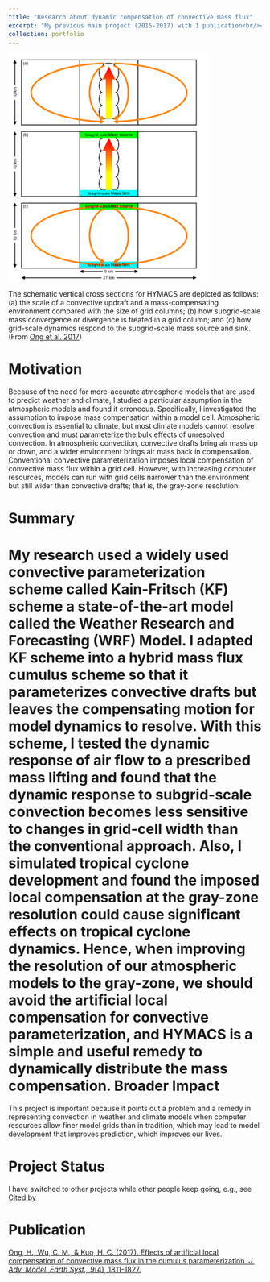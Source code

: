 ```yaml
---
title: "Research about dynamic compensation of convective mass flux"
excerpt: "My previous main project (2015-2017) with 1 publication<br/><img src='/images/Research2.png' width='400'>"
collection: portfolio
---
```


<img src='/images/Research2.png' width='400'>

The schematic vertical cross sections for HYMACS are depicted as follows: (a) the scale of a convective updraft and a mass-compensating environment compared with the size of grid columns; (b) how subgrid-scale mass convergence or divergence is treated in a grid column; and (c) how grid-scale dynamics respond to the subgrid-scale mass source and sink. (From [Ong et al. 2017](https://hingong.github.io/publication/2017-06-23-paper-title-number-1))

Motivation
====

Because of the need for more-accurate atmospheric models that are used to predict weather and climate, I studied a particular assumption in the atmospheric models and found it erroneous. Specifically, I investigated the assumption to impose mass compensation within a model cell. Atmospheric convection is essential to climate, but most climate models cannot resolve convection and must parameterize the bulk effects of unresolved convection. In atmospheric convection, convective drafts bring air mass up or down, and a wider environment brings air mass back in compensation. Conventional convective parameterization imposes local compensation of convective mass flux within a grid cell. However, with increasing computer resources, models can run with grid cells narrower than the environment but still wider than convective drafts; that is, the gray-zone resolution.

Summary
====

My research used a widely used convective parameterization scheme called Kain-Fritsch (KF) scheme a state-of-the-art model called the Weather Research and Forecasting (WRF) Model. I adapted KF scheme into a hybrid mass flux cumulus scheme so that it parameterizes convective drafts but leaves the compensating motion for model dynamics to resolve. With this scheme, I tested the dynamic response of air flow to a prescribed mass lifting and found that the dynamic response to subgrid-scale convection becomes less sensitive to changes in grid-cell width than the conventional approach. Also, I simulated tropical cyclone development and found the imposed local compensation at the gray-zone resolution could cause significant effects on tropical cyclone dynamics. Hence, when improving the resolution of our atmospheric models to the gray-zone, we should avoid the artificial local compensation for convective parameterization, and HYMACS is a simple and useful remedy to dynamically distribute the mass compensation.
Broader Impact
====

This project is important because it points out a problem and a remedy in representing convection in weather and climate models when computer resources allow finer model grids than in tradition, which may lead to model development that improves prediction, which improves our lives.

Project Status
====

I have switched to other projects while other people keep going, e.g., see [Cited by](https://scholar.google.com/scholar?oi=bibs&hl=en&cites=6871585193749678458&as_sdt=5)

Publication
====

[Ong, H., Wu, C. M., & Kuo, H. C. (2017). Effects of artificial local compensation of convective mass flux in the cumulus parameterization. <i>J. Adv. Model. Earth Syst., 9</i>(4), 1811-1827.](https://hingong.github.io/publication/2017-06-23-paper-title-number-1)

